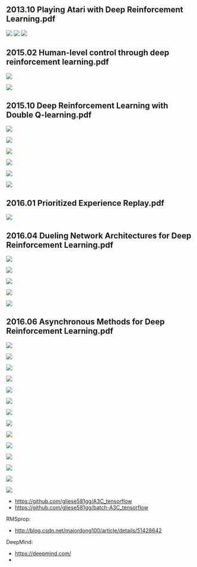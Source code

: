 2013.10 Playing Atari with Deep Reinforcement Learning.pdf
------
![](../master/RL_png/image200.png?raw=true)
![](../master/RL_png/image201.png?raw=true)
![](../master/RL_png/image202.png?raw=true)

2015.02 Human-level control through deep reinforcement learning.pdf
------
![](../master/RL_png/image203.png?raw=true)

![](../master/RL_png/image204.png?raw=true)

2015.10 Deep Reinforcement Learning with Double Q-learning.pdf
------
![](../master/RL_png/image205.png?raw=true)

![](../master/RL_png/image206.png?raw=true)

![](../master/RL_png/image207.png?raw=true)

![](../master/RL_png/image208.png?raw=true)

![](../master/RL_png/image209.png?raw=true)

![](../master/RL_png/image210.png?raw=true)

2016.01 Prioritized Experience Replay.pdf
------
![](../master/RL_png/image211.png?raw=true)

2016.04 Dueling Network Architectures for Deep Reinforcement Learning.pdf
------
![](../master/RL_png/image212.png?raw=true)

![](../master/RL_png/image213.png?raw=true)

![](../master/RL_png/image214.png?raw=true)

![](../master/RL_png/image215.png?raw=true)

![](../master/RL_png/image216.png?raw=true)

2016.06 Asynchronous Methods for Deep Reinforcement Learning.pdf
------
![](../master/RL_png/image218.png?raw=true)

![](../master/RL_png/image217.png?raw=true)

![](../master/RL_png/image219.png?raw=true)

![](../master/RL_png/image220.png?raw=true)

![](../master/RL_png/image221.png?raw=true)

![](../master/RL_png/image222.png?raw=true)

![](../master/RL_png/image223.png?raw=true)

![](../master/RL_png/image224.png?raw=true)

![](../master/RL_png/image225.png?raw=true)

![](../master/RL_png/image226.png?raw=true)

![](../master/RL_png/image227.png?raw=true)

![](../master/RL_png/image228.png?raw=true)

![](../master/RL_png/image229.png?raw=true)

![](../master/RL_png/image230.png?raw=true)

* https://github.com/gliese581gg/A3C_tensorflow
* https://github.com/gliese581gg/batch-A3C_tensorflow

RMSprop:
* http://blog.csdn.net/majordong100/article/details/51428642

DeepMind:
* https://deepmind.com/
* 
